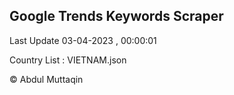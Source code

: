 

## Google Trends Keywords Scraper 
 
Last Update 03-04-2023 , 00:00:01

Country List :
VIETNAM.json



© Abdul Muttaqin 
